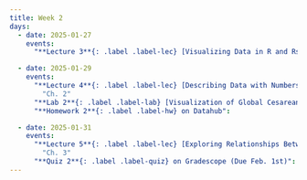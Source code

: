 ```yaml
---
title: Week 2
days:
  - date: 2025-01-27
    events:
      "**Lecture 3**{: .label .label-lec} [Visualizing Data in R and Rstudio](https://ph142-ucb.github.io/sp25/src/lec/l03-visualizing-data.pdf)[(recording)](https://bcourses.berkeley.edu/courses/1540322/pages/lecture-3)":

  - date: 2025-01-29
    events:
      "**Lecture 4**{: .label .label-lec} [Describing Data with Numbers](https://ph142-ucb.github.io/sp25/src/lec/l04-describing-data-with-numbers.pdf)[(recording)](https://bcourses.berkeley.edu/courses/1540322/pages/lecture-4)":
        "Ch. 2"
      "**Lab 2**{: .label .label-lab} [Visualization of Global Cesarean Delivery Rates](https://publichealth.datahub.berkeley.edu/hub/user-redirect/git-pull?repo=https%3A%2F%2Fgithub.com%2Fph142-ucb%2Fph142-sp25&urlpath=rstudio%2F&branch=master) (Due Feb. 1st)":
      "**Homework 2**{: .label .label-hw} on Datahub":

  - date: 2025-01-31
    events:
      "**Lecture 5**{: .label .label-lec} [Exploring Relationships Between Two Variables](https://ph142-ucb.github.io/sp25/src/lec/l05-relationships-between-two-variables.pdf)[(recording)](https://bcourses.berkeley.edu/courses/1540322/pages/lecture-5)": 
        "Ch. 3"
      "**Quiz 2**{: .label .label-quiz} on Gradescope (Due Feb. 1st)":
---
```



